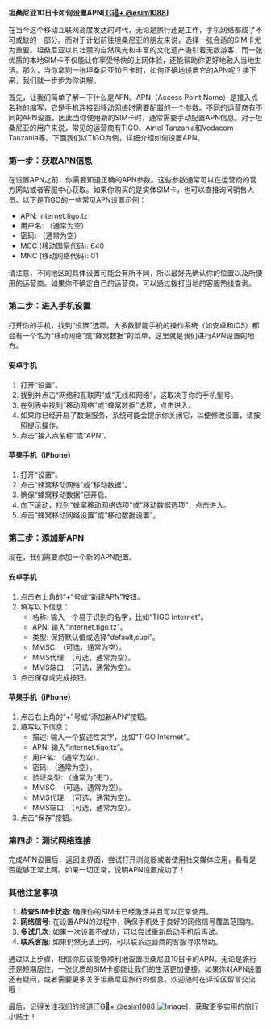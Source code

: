 **坦桑尼亚10日卡如何设置APN[[TG💪+ @esim1088](https://t.me/s/esim1088)]**

在当今这个移动互联网高度发达的时代，无论是旅行还是工作，手机网络都成了不可或缺的一部分。而对于计划前往坦桑尼亚的朋友来说，选择一张合适的SIM卡尤为重要。坦桑尼亚以其壮丽的自然风光和丰富的文化遗产吸引着无数游客，而一张优质的本地SIM卡不仅能让你享受畅快的上网体验，还能帮助你更好地融入当地生活。那么，当你拿到一张坦桑尼亚10日卡时，如何正确地设置它的APN呢？接下来，我们就一步步为你讲解。

首先，让我们简单了解一下什么是APN。APN（Access Point Name）是接入点名称的缩写，它是手机连接到移动网络时需要配置的一个参数。不同的运营商有不同的APN设置，因此当你使用新的SIM卡时，通常需要手动配置APN信息。对于坦桑尼亚的用户来说，常见的运营商有TIGO、Airtel Tanzania和Vodacom Tanzania等。下面我们以TIGO为例，详细介绍如何设置APN。

### **第一步：获取APN信息**
在设置APN之前，你需要知道正确的APN参数。这些参数通常可以在运营商的官方网站或者客服中心获取。如果你购买的是实体SIM卡，也可以直接询问销售人员。以下是TIGO的一些常见APN设置示例：

- APN: internet.tigo.tz
- 用户名: （通常为空）
- 密码: （通常为空）
- MCC (移动国家代码): 640
- MNC (移动网络代码): 01

请注意，不同地区的具体设置可能会有所不同，所以最好先确认你的位置以及所使用的运营商。如果你不确定自己的运营商，可以通过拨打当地的客服热线查询。

### **第二步：进入手机设置**
打开你的手机，找到“设置”选项。大多数智能手机的操作系统（如安卓和iOS）都会有一个名为“移动网络”或“蜂窝数据”的菜单，这里就是我们进行APN设置的地方。

#### **安卓手机**
1. 打开“设置”。
2. 找到并点击“网络和互联网”或“无线和网络”，这取决于你的手机型号。
3. 在列表中找到“移动网络”或“蜂窝数据”选项，点击进入。
4. 如果你已经开启了数据服务，系统可能会提示你关闭它，以便修改设置，请按照提示操作。
5. 点击“接入点名称”或“APN”。

#### **苹果手机（iPhone）**
1. 打开“设置”。
2. 点击“蜂窝移动网络”或“移动数据”。
3. 确保“蜂窝移动数据”已开启。
4. 向下滚动，找到“蜂窝移动网络选项”或“移动数据选项”，点击进入。
5. 点击“蜂窝移动网络设置”或“移动数据设置”。

### **第三步：添加新APN**
现在，我们需要添加一个新的APN配置。

#### **安卓手机**
1. 点击右上角的“+”号或“新建APN”按钮。
2. 填写以下信息：
   - 名称: 输入一个易于识别的名字，比如“TIGO Internet”。
   - APN: 输入“internet.tigo.tz”。
   - 类型: 保持默认值或选择“default,supl”。
   - MMSC: （可选，通常为空）。
   - MMS代理: （可选，通常为空）。
   - MMS端口: （可选，通常为空）。
3. 点击保存或完成按钮。

#### **苹果手机（iPhone）**
1. 点击右上角的“+”号或“添加新APN”按钮。
2. 填写以下信息：
   - 描述: 输入一个描述性文字，比如“TIGO Internet”。
   - APN: 输入“internet.tigo.tz”。
   - 用户名: （通常为空）。
   - 密码: （通常为空）。
   - 验证类型: （通常为“无”）。
   - MMSC: （可选，通常为空）。
   - MMS代理: （可选，通常为空）。
   - MMS端口: （可选，通常为空）。
3. 点击“保存”按钮。

### **第四步：测试网络连接**
完成APN设置后，返回主界面，尝试打开浏览器或者使用社交媒体应用，看看是否能够正常上网。如果一切正常，说明APN设置成功了！

### **其他注意事项**
1. **检查SIM卡状态**: 确保你的SIM卡已经激活并且可以正常使用。
2. **网络信号**: 在设置APN的过程中，确保手机处于良好的网络信号覆盖范围内。
3. **多试几次**: 如果一次设置不成功，可以尝试重新启动手机后再试。
4. **联系客服**: 如果仍然无法上网，可以联系运营商的客服寻求帮助。

通过以上步骤，相信你应该能够顺利地设置坦桑尼亚10日卡的APN。无论是旅行还是短期居住，一张优质的SIM卡都能让我们的生活更加便捷。如果你对APN设置还有疑问，或者需要更多关于坦桑尼亚旅行的信息，欢迎随时在评论区留言交流哦！

最后，记得关注我们的频道[[TG💪+ @esim1088](https://t.me/s/esim1088) ![Image](https://i.postimg.cc/4NQfJmqS/Snipaste-2025-05-13-00-14-12.png)]，获取更多实用的旅行小贴士！